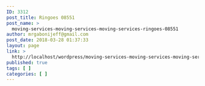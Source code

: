 ```yaml
---
ID: 3312
post_title: Ringoes 08551
post_name: >
  moving-services-moving-services-moving-services-ringoes-08551
author: mrgabonijeff@gmail.com
post_date: 2018-03-28 01:37:33
layout: page
link: >
  http://localhost/wordpress/moving-services-moving-services-moving-services-ringoes-08551/
published: true
tags: [ ]
categories: [ ]
---
```

